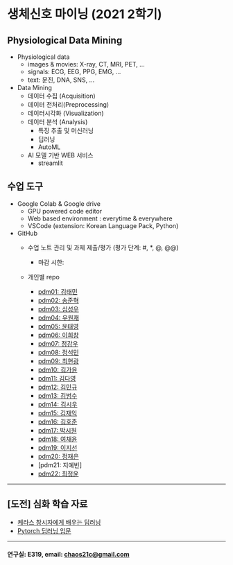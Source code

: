 # 생체신호 마이닝 (2021 2학기)

## Physiological Data Mining
* Physiological data
  - images & movies: X-ray, CT, MRI, PET, ...
  - signals: ECG, EEG, PPG, EMG, ...
  - text: 문진, DNA, SNS, ...
* Data Mining
  - 데이터 수집 (Acquisition)
  - 데이터 전처리(Preprocessing)
  - 데이터시각화 (Visualization)
  - 데이터 분석 (Analysis)
    * 특징 추출 및 머신러닝
    * 딥러닝
    * AutoML
  - AI 모델 기반 WEB 서비스
    * streamlit
    
## 수업 도구
* Google Colab & Google drive
  - GPU powered code editor
  - Web based environment : everytime & everywhere
  - VSCode (extension: Korean Language Pack, Python)
* GitHub
  - 수업 노트 관리 및 과제 제출/평가 (평가 단계: #, *, @, @@)
    * 마감 시한: 
    
  - 개인별 repo  
    * [pdm01: 김태민](https://github.com/KTM001/PDM01)
    * [pdm02: 송준혁](https://github.com/916jun/pdm02)
    * [pdm03: 심성우](https://github.com/pdm03/pdm03)
    * [pdm04: 우원재](https://github.com/SALRIGO/pdm04)
    * [pdm05: 윤태영](https://github.com/xodud5654/PDM05)
    * [pdm06: 이희창](https://github.com/Hee0305/PDM06)
    * [pdm07: 정강우](https://github.com/junggangwo/pdm07)
    * [pdm08: 정석민](https://github.com/seokmin1/PDM08)
    * [pdm09: 최현광](https://github.com/choihyungwang/pdm09)
    * [pdm10: 김가윤](https://github.com/20193253/pdm10)
    * [pdm11: 김다영](https://github.com/dayeong918/pdm011)
    * [pdm12: 김민규](https://github.com/Skystar728/pdm12)
    * [pdm13: 김범수](https://github.com/bum3632/pdm13)
    * [pdm14: 김시우](https://github.com/loosiu/pdm14)
    * [pdm15: 김재익](https://github.com/kim0129s/pdm15)
    * [pdm16: 김호준](https://github.com/hojoooon/PDM16)
    * [pdm17: 박시원](https://github.com/w2j1y12/pdm17)
    * [pdm18: 여채윤](https://github.com/ducodbs0516/pdm18)
    * [pdm19: 이지선](https://github.com/jiseon0516/pdm19)
    * [pdm20: 정재은](https://github.com/joung-jaeeun/pdm20)
    * [pdm21: 지예빈]
    * [pdm22: 최정윤](https://github.com/yoon0411/pdm22)
 ---
 
 ## [도전] 심화 학습 자료

 - [케라스 창시자에게 배우는 딥러닝](https://github.com/rickiepark/deep-learning-with-python-notebooks)  
 - [Pytorch 딥러닝 입문](https://github.com/Justin-A/DeepLearning101)  
 
 ---
  #### 연구실: E319, email: chaos21c@gmail.com
 
